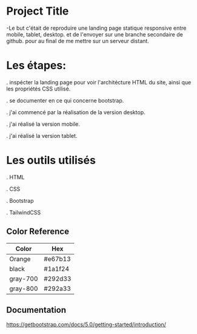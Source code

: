 
# Project Title

-Le but c'était de reproduire une landing page statique responsive entre mobile, tablet, desktop. 
et de l'envoyer sur une branche secondaire de github. pour au final de me mettre sur un serveur distant.

# Les étapes:
. inspécter la landing page pour voir l'architécture HTML du site, ainsi que les propriétés CSS utilisé.

. se documenter en ce qui concerne bootstrap.

. j'ai commencé par la réalisation de la version desktop.

. j'ai réalisé la version mobile.

. j'ai réalisé la version tablet.

# Les outils utilisés

. HTML

. CSS

. Bootstrap

. TailwindCSS

## Color Reference

| Color       | Hex        |
| -----------| ----------|
| Orange    | #e67b13 |
| black        | #1a1f24  |
| gray-700  | #292d33   |
| gray-800  | #292a33 |

## Documentation

https://getbootstrap.com/docs/5.0/getting-started/introduction/
